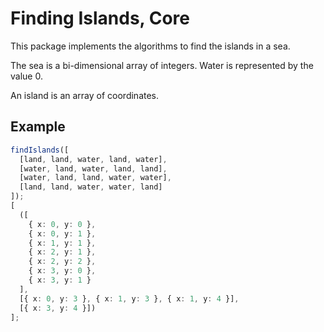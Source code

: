 # Finding Islands, Core

This package implements the algorithms to find the islands in a sea.

The sea is a bi-dimensional array of integers. Water is represented by the value 0.

An island is an array of coordinates.

## Example

```ts
findIslands([
  [land, land, water, land, water],
  [water, land, water, land, land],
  [water, land, land, water, water],
  [land, land, water, water, land]
]);
[
  ([
    { x: 0, y: 0 },
    { x: 0, y: 1 },
    { x: 1, y: 1 },
    { x: 2, y: 1 },
    { x: 2, y: 2 },
    { x: 3, y: 0 },
    { x: 3, y: 1 }
  ],
  [{ x: 0, y: 3 }, { x: 1, y: 3 }, { x: 1, y: 4 }],
  [{ x: 3, y: 4 }])
];
```
